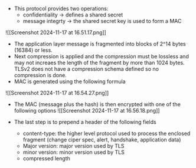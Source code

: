 - This protocol provides two operations:
	- confidentiality  -> defines a shared secret 
	- message integrty -> the shared secret key is used to form a MAC 

![[Screenshot 2024-11-17 at 16.51.17.png]]
- The application layer message is fragmented into blocks of 2^14 bytes (16384) or less. 
- Next compression is applied and the compression must be lossless and may not increaes the length of the fragment by more than 1024 bytes. TLSv2 does not have a compression schema defined so no compression is done. 
- MAC is generated using the following formula

![[Screenshot 2024-11-17 at 16.54.27.png]]

- The MAC (message plus the hash) is then encrypted with one of the following options
![[Screenshot 2024-11-17 at 16.56.18.png]]

- The last step is to prepend a header of the following fields 
	- content-type: the higher level protocol used to process the enclosed fragment (change ciper spec, alert, handshake, application data)
	- Major version: major version used by TLS 
	- minor version: minor version used by TLS
	- compressed length

